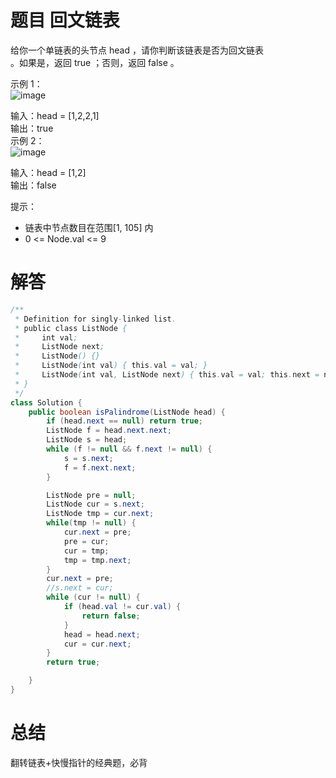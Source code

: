 # 题目 回文链表

给你一个单链表的头节点 head ，请你判断该链表是否为回文链表  
。如果是，返回 true ；否则，返回 false 。  

 

示例 1：  
![image](https://github.com/user-attachments/assets/bcb4cdbd-192c-4c70-86d2-e48a36f136ee)


输入：head = [1,2,2,1]  
输出：true  
示例 2：  
![image](https://github.com/user-attachments/assets/627e28e3-95d4-49c9-9d25-884b6d031883)


输入：head = [1,2]  
输出：false  
 

提示：  

* 链表中节点数目在范围[1, 105] 内
* 0 <= Node.val <= 9

# 解答

```java
/**
 * Definition for singly-linked list.
 * public class ListNode {
 *     int val;
 *     ListNode next;
 *     ListNode() {}
 *     ListNode(int val) { this.val = val; }
 *     ListNode(int val, ListNode next) { this.val = val; this.next = next; }
 * }
 */
class Solution {
    public boolean isPalindrome(ListNode head) {
        if (head.next == null) return true;
        ListNode f = head.next.next;
        ListNode s = head;
        while (f != null && f.next != null) {
            s = s.next;
            f = f.next.next;
        }

        ListNode pre = null;
        ListNode cur = s.next;
        ListNode tmp = cur.next;
        while(tmp != null) {
            cur.next = pre;
            pre = cur;
            cur = tmp;
            tmp = tmp.next;
        }
        cur.next = pre;
        //s.next = cur;
        while (cur != null) {
            if (head.val != cur.val) {
                return false;
            }
            head = head.next;
            cur = cur.next;
        }
        return true;

    }
}
```

# 总结

翻转链表+快慢指针的经典题，必背
